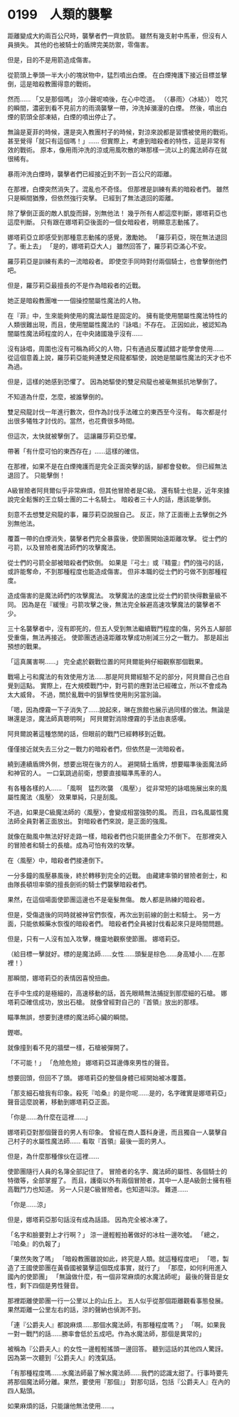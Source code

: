 # 0199　人類的襲擊

距離變成大約兩百公尺時，襲擊者們一齊放箭。
雖然有幾支射中馬車，但沒有人員損失。
其他的也被騎士的盾牌完美防禦，零傷害。

但是，目的不是用箭造成傷害。

從箭頭上拳頭一半大小的塊狀物中，猛烈噴出白煙。
在白煙掩護下接近目標並擊倒，這是暗殺教團得意的戰術。

然而......
「又是那個嗎」
涼小聲呢喃後，在心中唸道。
（〈暴雨〉〈冰結〉）
唸咒的瞬間，濃密到看不見前方的雨滴襲擊一帶，沖洗掉瀰漫的白煙。
然後，噴出白煙的箭頭全部凍結，白煙的噴出停止了。

無論是夏菲的時候，還是突入教團村子的時候，對涼來說都是習慣被使用的戰術。
甚至覺得「就只有這個嗎！」......
但實際上，考慮到暗殺者的特性，這是非常有效的戰術。
原本，像用雨沖洗的涼或用風吹散的琳那樣一流以上的魔法師存在就很稀有。

暴雨沖洗白煙時，襲擊者們已經接近到不到一百公尺的距離。

在那裡，白煙突然消失了。混亂也不奇怪。
但那裡是訓練有素的暗殺者們。
雖然只是瞬間猶豫，但依然強行突擊。
已經到了無法退回的距離。

除了擊倒正面的敵人凱旋而歸，別無他法！
幾乎所有人都這麼判斷，娜塔莉亞也這麼判斷。
只有跟在娜塔莉亞後面的一個女暗殺者，明顯意志動搖了。

娜塔莉亞立即感受到那種意志動搖的感覺，激勵她。
「羅莎莉亞，現在無法退回了。衝上去」
「是的，娜塔莉亞大人」
雖然回答了，羅莎莉亞滿心不安。

羅莎莉亞是訓練有素的一流暗殺者。
即使空手同時對付兩個騎士，也會擊倒他們吧。

但是，羅莎莉亞最擅長的不是作為暗殺者的近戰。

她正是暗殺教團唯一一個操控闇屬性魔法的人物。

在『菲』中，生來能夠使用的魔法屬性是固定的。
擁有能使用闇屬性魔法特性的人類很難出現，而且，使用闇屬性魔法的『詠唱』不存在。
正因如此，被認知為闇屬性魔法師程度的人，在中央諸國幾乎沒有......

沒有詠唱，周圍也沒有可稱為師父的人物，只有通過反覆試錯才能學會使用......
從這個意義上說，羅莎莉亞能夠連雙足飛龍都驅使，說她是闇屬性魔法的天才也不為過。

但是，這樣的她感到恐懼了。
因為她驅使的雙足飛龍也被毫無抵抗地擊倒了。

不知道為什麼，怎麼，被誰擊倒的。

雙足飛龍討伐一年進行數次，但作為討伐手法確立的東西至今沒有。
每次都是付出很多犧牲才討伐的。當然，也花費很多時間。

但這次，太快就被擊倒了。
這讓羅莎莉亞恐懼。

帶著「有什麼可怕的東西存在」......這樣的確信。

在那裡，如果不是在白煙掩護而是完全正面突擊的話，腳都會發軟。
但已經無法退回了。
只能擊倒！

A級冒險者阿貝爾似乎非常麻煩，但其他冒險者是C級。
還有騎士也是，近年來據說完全鬆懈的王立騎士團的二十名騎士。
暗殺者三十人的話，應該能擊倒。

刻意不去想雙足飛龍的事，羅莎莉亞說服自己。
反正，除了正面衝上去擊倒之外別無他法。

覆蓋一帶的白煙消失，襲擊者們完全暴露後，使節團開始遠距離攻擊。
從士們的弓箭，以及冒險者魔法師們的攻擊魔法。

從士們的弓箭全部被暗殺者們砍倒。
如果是『弓士』或『精靈』們的強弓的話，或許能奪命，不到那種程度也能造成傷害。
但非本職的從士們的弓做不到那種程度。

造成傷害的是魔法師們的攻擊魔法。
攻擊魔法的速度比從士們的箭快得數量級不同。
因為是在『緩慢』弓箭攻擊之後，無法完全躲避高速攻擊魔法的襲擊者不少。

三十名襲擊者中，沒有即死的，但五人受到無法繼續戰鬥程度的傷，另外五人腳部受重傷，無法再接近。
使節團透過遠距離攻擊成功削減三分之一戰力。
那是超出預想的戰果。

「這真厲害啊......」
完全處於觀戰位置的阿貝爾能夠仔細觀察那個戰果。

戰場上弓和魔法的有效使用方法......那是阿貝爾經驗不足的部分，阿貝爾自己也自覺到這點。
實際上，在大規模戰鬥中，對弓箭的應對法已經確立，所以不會成為太大威脅。
不過，關於亂戰中的狙擊性使用則另當別論。

「嗯，因為煙霧一下子消失了......說起來，琳在旅館也展示過同樣的做法。無論是琳還是涼，魔法師真聰明啊」
阿貝爾對消除煙霧的手法由衷感嘆。

阿貝爾說著這種悠閒的話，但眼前的戰鬥已經轉移到近戰。

僅僅接近就失去三分之一戰力的暗殺者們，但依然是一流暗殺者。

繞到連續盾牌外側，想要出現在後方的人。
避開騎士盾牌，想要瞄準後面魔法師和神官的人。
一口氣跳過前衛，想要直接瞄準馬車的人。

有各種各樣的人......
「風啊　猛烈吹襲　〈風壓〉」
從非常短的詠唱施展出來的風屬性魔法〈風壓〉
效果單純，只是刮風。

不過，如果是C級魔法師的〈風壓〉，會變成相當強勢的風。
而且，四名風屬性魔法師全員對著正面放出。
對暗殺者們來說，是正面的強風。

就像在颱風中無法好好走路一樣，暗殺者們也只能拼盡全力不倒下。
在那裡突入的冒險者和騎士的長槍。成為可怕有效的攻擊。

在〈風壓〉中，暗殺者們接連倒下。

一分多鐘的風壓暴風後，終於轉移到完全的近戰。
由藏建率領的冒險者劍士，和由隊長頓坦率領的擅長劍術的騎士們襲擊暗殺者們。

果然，在這個場面使節團這邊也不是毫髮無傷。
敵人都是熟練的暗殺者。

但是，受傷退後的同時就被神官們恢復，再次出到前線的劍士和騎士。
另一方面，只能依賴藥水恢復的暗殺者們。
暗殺者們全員被討伐看起來只是時間問題。

但是，只有一人沒有加入攻擊，機靈地觀察使節團。
娜塔莉亞。

（給目標一擊就好。標的是魔法師......女性......頭髮是棕色......身高矮小......在那裡！）

那瞬間，娜塔莉亞的表情因喜悅扭曲。

在手中生成的是極細的，高速移動的話，首先眼睛無法捕捉到那麼細的石槍。
娜塔莉亞確信成功，放出石槍。
就像曾經對自己的『首領』放出的那樣。

瞄準無誤，想要到達標的魔法師心臟的瞬間。

鏗啷。

就像撞到看不見的牆壁一樣，石槍被彈開了。

「不可能！」
「危險危險」
娜塔莉亞耳邊傳來男性的聲音。

想要回頭，但回不了頭。
娜塔莉亞的整個身體已經開始被冰覆蓋。

「那支細石槍我有印象。殺死『哈桑』的是你呢......是的，名字確實是娜塔莉亞」
聲音這麼說著，移動到娜塔莉亞正面。

「你是......為什麼在這裡......」

娜塔莉亞對那個聲音的男人有印象。
曾經在商人蓋科身邊，而且獨自一人襲擊自己村子的水屬性魔法師......
看取『首領』最後一面的男人。

但是，為什麼那種傢伙在這裡......

使節團隨行人員的名簿全部記住了。
冒險者的名字、魔法師的屬性、各個騎士的特徵等，全部掌握了。
而且，護衛以外有兩個冒險者，其中一人是A級劍士擁有極高戰鬥力也知道。
另一人只是C級冒險者。也知道叫涼。
難道......

「你是......涼」

但是，娜塔莉亞那句話沒有成為話語。
因為完全被冰凍了。

「名字和臉要對上才行啊？」
涼一邊輕輕拍著做好的冰柱一邊吹噓。
「總之，『哈桑』的仇報了」

「果然失敗了嗎」
「暗殺教團雖說如此，終究是人類。就這種程度吧」
「嗯，製造了王國使節團在黃昏國被襲擊這個既成事實，就行了」
「那麼，如何利用進入國內的使節團」
「無論做什麼，有一個非常麻煩的水魔法師呢」
最後的聲音是女性，剩下四個是男性聲音。

那裡距離使節團一行一公里以上的山丘上。
五人似乎從那個距離觀看事態發展。
果然距離一公里左右的話，涼的聲納也偵測不到。

「連『公爵夫人』都說麻煩......那個水魔法師，有那種程度嗎？」
「啊。如果我一對一戰鬥的話......勝率會低於五成吧。作為水魔法師，那個是異常的」

被稱為『公爵夫人』的女性一邊輕輕搖頭一邊回答。
聽到這話的其他四人驚訝。
因為第一次聽到『公爵夫人』的洩氣話。

「有那種程度嗎......水魔法師最了解水魔法師......我們的認識太甜了。行事時要先將那個魔法師分離。果然，要使用『那個』」
對那句話，包括『公爵夫人』在內的四人點頭。

如果麻煩的話，只能讓他無法使用......。